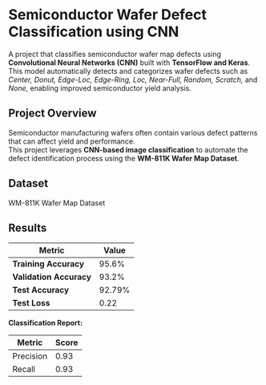 # Semiconductor Wafer Defect Classification using CNN

A project that classifies semiconductor wafer map defects using **Convolutional Neural Networks (CNN)** built with **TensorFlow and Keras**.  
This model automatically detects and categorizes wafer defects such as *Center, Donut, Edge-Loc, Edge-Ring, Loc, Near-Full, Random, Scratch,* and *None*, enabling improved semiconductor yield analysis.


## Project Overview

Semiconductor manufacturing wafers often contain various defect patterns that can affect yield and performance.  
This project leverages **CNN-based image classification** to automate the defect identification process using the **WM-811K Wafer Map Dataset**.


## Dataset

 WM-811K Wafer Map Dataset  


## Results

| Metric | Value |
|---------|--------|
| **Training Accuracy** | 95.6% |
| **Validation Accuracy** | 93.2% |
| **Test Accuracy** | 92.79% |
| **Test Loss** | 0.22 |

**Classification Report:**

| Metric | Score |
|---------|--------|
| Precision | 0.93 |
| Recall | 0.93 |
